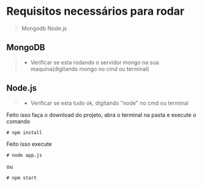# Requisitos necessários para rodar
> Mongodb
> Node.js

## MongoDB
> * Verificar se esta rodando o servidor mongo na sua maquina(digitando mongo no cmd ou terminal)

## Node.js
> * Verificar se esta tudo ok, digitando "node" no cmd ou terminal

Feito isso faça o download do projeto, abra o terminal na pasta e execute o comando
```
# npm install
```
Feito isso execute
```
# node app.js
```
ou
```
# npm start
```
